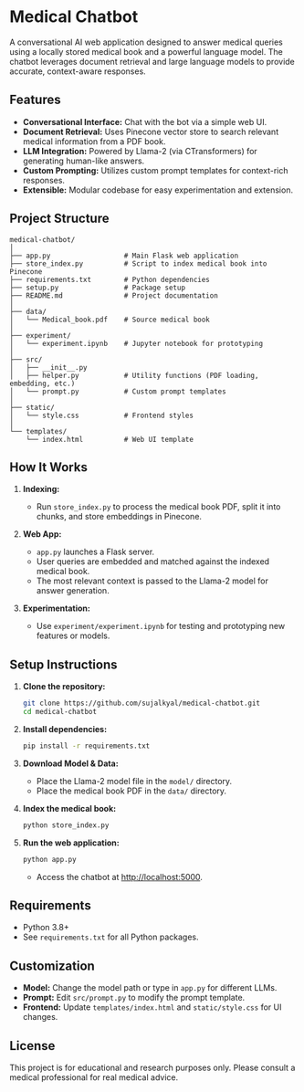 # Medical Chatbot

A conversational AI web application designed to answer medical queries using a locally stored medical book and a powerful language model. The chatbot leverages document retrieval and large language models to provide accurate, context-aware responses.

## Features

- **Conversational Interface:** Chat with the bot via a simple web UI.
- **Document Retrieval:** Uses Pinecone vector store to search relevant medical information from a PDF book.
- **LLM Integration:** Powered by Llama-2 (via CTransformers) for generating human-like answers.
- **Custom Prompting:** Utilizes custom prompt templates for context-rich responses.
- **Extensible:** Modular codebase for easy experimentation and extension.

## Project Structure

```
medical-chatbot/
│
├── app.py                  # Main Flask web application
├── store_index.py          # Script to index medical book into Pinecone
├── requirements.txt        # Python dependencies
├── setup.py                # Package setup
├── README.md               # Project documentation
│
├── data/
│   └── Medical_book.pdf    # Source medical book
│
├── experiment/
│   └── experiment.ipynb    # Jupyter notebook for prototyping
│
├── src/
│   ├── __init__.py
│   ├── helper.py           # Utility functions (PDF loading, embedding, etc.)
│   └── prompt.py           # Custom prompt templates
│
├── static/
│   └── style.css           # Frontend styles
│
└── templates/
    └── index.html          # Web UI template
```

## How It Works

1. **Indexing:**  
   - Run `store_index.py` to process the medical book PDF, split it into chunks, and store embeddings in Pinecone.

2. **Web App:**  
   - `app.py` launches a Flask server.
   - User queries are embedded and matched against the indexed medical book.
   - The most relevant context is passed to the Llama-2 model for answer generation.

3. **Experimentation:**  
   - Use `experiment/experiment.ipynb` for testing and prototyping new features or models.

## Setup Instructions

1. **Clone the repository:**
   ```sh
   git clone https://github.com/sujalkyal/medical-chatbot.git
   cd medical-chatbot
   ```

2. **Install dependencies:**
   ```sh
   pip install -r requirements.txt
   ```

3. **Download Model & Data:**
   - Place the Llama-2 model file in the `model/` directory.
   - Place the medical book PDF in the `data/` directory.

4. **Index the medical book:**
   ```sh
   python store_index.py
   ```

5. **Run the web application:**
   ```sh
   python app.py
   ```
   - Access the chatbot at [http://localhost:5000](http://localhost:5000).

## Requirements

- Python 3.8+
- See `requirements.txt` for all Python packages.

## Customization

- **Model:** Change the model path or type in `app.py` for different LLMs.
- **Prompt:** Edit `src/prompt.py` to modify the prompt template.
- **Frontend:** Update `templates/index.html` and `static/style.css` for UI changes.

## License

This project is for educational and research purposes only. Please consult a medical professional for real medical advice.